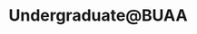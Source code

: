 ---
layout: person
name: "Zeyu Lou"
image: "/assets/people/cat.jpg"
title: "Undergraduate@BUAA"
category: "Research Assistant"
links:
  - link: "fake.email@nju.edu.cn"
    icon: "email"
---